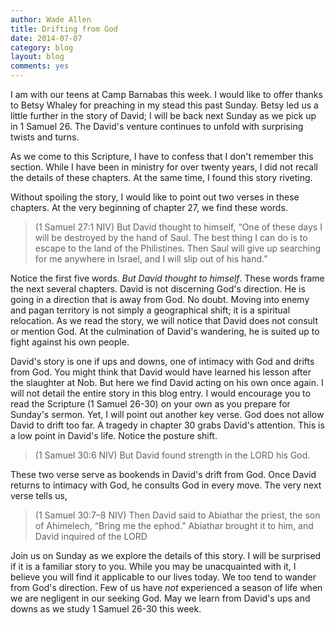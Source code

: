 ```yaml
---
author: Wade Allen
title: Drifting from God 
date: 2014-07-07
category: blog
layout: blog
comments: yes
---
```

 
I am with our teens at Camp Barnabas this week. I would like to offer thanks to Betsy Whaley for preaching in my stead this past Sunday. Betsy led us a little further in the story of David; I will be back next Sunday as we pick up in 1 Samuel 26. The David's venture continues to unfold with surprising twists and turns.

As we come to this Scripture, I have to confess that I don't remember this section. While I have been in ministry for over twenty years, I did not recall the details of these chapters. At the same time, I found this story riveting. 

Without spoiling the story, I would like to point out two verses in these chapters. At the very beginning of chapter 27, we find these words.

>(1 Samuel 27:1 NIV) But David thought to himself, “One of these days I will be destroyed by the hand of Saul. The best thing I can do is to escape to the land of the Philistines. Then Saul will give up searching for me anywhere in Israel, and I will slip out of his hand.” 

Notice the first five words. *But David thought to himself*. These words frame the next several chapters. David is not discerning God's direction. He is going in a direction that is away from God. No doubt. Moving into enemy and pagan territory is not simply a geographical shift; it is a spiritual relocation. As we read the story, we will notice that David does not consult or mention God. At the culmination of David's wandering, he is suited up to fight against his own people. 

David's story is one if ups and downs, one of intimacy with God and drifts from God. You might think that David would have learned his lesson after the slaughter at Nob. But here we find David acting on his own once again. I will not detail the entire story in this blog entry. I would encourage you to read the Scripture (1 Samuel 26-30) on your own as you prepare for Sunday's sermon. Yet, I will point out another key verse. God does not allow David to drift too far. A tragedy in chapter 30 grabs David's attention. This is a low point in David's life. Notice the posture shift. 

>(1 Samuel 30:6 NIV) But David found strength in the LORD his God. 

These two verse serve as bookends in David's drift from God. Once David returns to intimacy with God, he consults God in every move. The very next verse tells us,

>(1 Samuel 30:7–8 NIV) Then David said to Abiathar the priest, the son of Ahimelech, “Bring me the ephod.” Abiathar brought it to him, and David inquired of the LORD

Join us on Sunday as we explore the details of this story. I will be surprised if it is a familiar story to you. While you may be unacquainted with it, I believe you will find it applicable to our lives today. We too tend to wander from God's direction. Few of us have *not* experienced a season of life when we are negligent in our seeking God. May we learn from David's ups and downs as we study 1 Samuel 26-30 this week.



